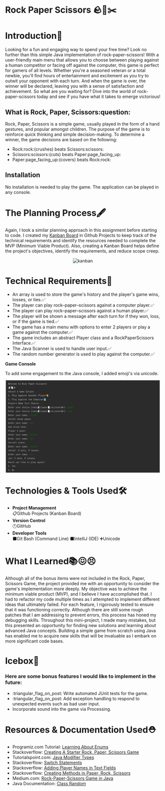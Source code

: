# Rock Paper Scissors :rock::page_facing_up::scissors:
<h1>Introduction🦾</h1>
<p>Looking for a fun and engaging way to spend your free time? Look no further than this simple 
Java implementation of rock-paper-scissors! With a user-friendly main menu that allows you to 
choose between playing against a human competitor or facing off against the computer, this game 
is perfect for gamers of all levels. Whether you're a seasoned veteran or a total newbie, you'll 
find hours of entertainment and excitement as you try to outwit your opponent with each turn. And 
when the game is over, the winner will be declared, leaving you with a sense of satisfaction and 
achievement. So what are you waiting for? Dive into the world of rock-paper-scissors today and 
see if you have what it takes to emerge victorious!</p>
<h2>What is Rock, Paper, Scissors:question:</h2>
<p>Rock, Paper, Scissors is a simple game, usually played in the form of a hand gestures, and popular 
amongst children. The purpose of the game is to reinforce quick thinking and simple decision-making. 
To determine a winner, the game decisions are based on the following:</p>
<ul>
<li>Rock:rock:(crushes) beats Scissors:scissors:</li>
<li>Scissors:scissors:(cuts) beats Paper:page_facing_up:</li>
<li>Paper:page_facing_up:(covers) beats Rock:rock:</li>
</ul>
<h2>Installation</h2>
<p>
No installation is needed to play the game. The application can be played in any console.
<h1>The Planning Process🖋️</h1>
<p>
Again, I took a similar planning approach in this assignment before starting to code. I created
my <a href="https://github.com/users/vnpugh/projects/2/views/1?layout=board">Kanban Board</a>
in Github Projects to keep track of the technical requirements and identify the resources needed to complete 
the MVP (Minimum Viable Product). Also, creating a Kanban Board helps define the project's objectives,
identify the requirements, and reduce scope creep. 
</p>
<p align="center">
<img align="center" width="500" height="300" src="RockPaperScissors/assets/kanban.png.png" alt="kanban">
</p>
<h1>Technical Requirements🏁</h1>
<ul>
<li>An array is used to store the game's history and the player's game wins, losses, or ties.✅</li>
<li>The player can play rock–paper–scissors against a computer player.✅</li>
<li>The player can play rock–paper–scissors against a human player.✅</li>
<li>The player will be shown a message after each turn for if they won, loss, or if the game is tied.✅</li>
<li>The game has a main menu with options to enter 2 players or play a game against the computer.✅</li>
<li>The game includes an abstract Player class and a RockPaperScissors Interface.✅</li>
<li>The Java Scanner is used to handle user input.✅</li>
<li>The random number generator is used to play against the computer.✅</li>
</ul>

<strong>Game Console</strong>
<p>To add some engagement to the Java console, I added emoji's via unicode.</p>
<p align="center">
<img align="center" width="500" height="300" src="RockPaperScissors/assets/console.png" alt="console">
</p>

<h1>Technologies & Tools Used🛠️</h1>
<ul>
 <li><strong>Project Management</strong></li>
 📋Github Projects (Kanban Board)
 <li><strong>Version Control</strong></li>
 🕛GitHub
 <li><strong>Developer Tools</strong></li>
⬛Git Bash (Command Line)
⬛IntelliJ (IDE)
➕Unicode
</ul>
<h1>What I Learned📚😖😣</h1>
<p>Although all of the bonus items were not included in the Rock, Paper, Scissors Game, the project provided me with an opportunity to consider the game's implementation more deeply. My objective was to achieve the minimum viable product (MVP), and I believe I have accomplished that. I had to refactor my code multiple times as I attempted to implement different ideas that ultimately failed. For each feature, I rigorously tested to ensure that it was functioning correctly. Although there are still some rough patches that I am addressing to prevent errors, this process has honed my debugging skills.
Throughout this mini-project, I made many mistakes, but this presented an opportunity for finding new solutions and learning about advanced Java concepts. Building a simple game from scratch using Java has enabled me to acquire new skills that will be invaluable as I embark on more significant code bases.
 </p>
<h1>Icebox🧊</h1>
<h3>Here are some bonus features I would like to implement in the future:</h3>
<ul>
<li>:triangular_flag_on_post: Write automated JUnit tests for the game.</li>
<li>:triangular_flag_on_post: Add exception handling to respond to unexpected events such as bad user input.</li>
<li>Incorporate sound into the game via Processing.</li>
</ul>
<h1>Resources & Documentation Used⛑️</h1>
<ul>
<li>Programiz.com Tutorial: <a href="https://www.programiz.com/java-programming/enumsDOMContentLoaded">Learning About Enums</a></li>
<li>Stackoverflow: <a href="https://stackoverflow.com/questions/58819249/how-to-create-methods-for-a-rock-paper-scissors-game">Creating A Starter Rock, Paper, Scissors Game</a></li>
<li>Tutorialspoint.com: <a href="http://www.tutorialspoint.com/java/java_modifier_types.htm">Java Modifier Types</a></li>
<li>Stackoverflow: <a href="https://stackoverflow.com/questions/70918707/cannot-get-java-switch-statement-in-my-rock-paper-scissors-game-to-work-properly">Switch Statements</a></li>
<li>Stackoverflow: <a href="https://stackoverflow.com/questions/53794027/how-to-create-2-new-players-and-get-there-name-from-an-edittext-field">Adding Player Names in Text Fields</a></li>
<li>Stackoverflow: <a href="https://stackoverflow.com/questions/58819249/how-to-create-methods-for-a-rock-paper-scissors-game">Creating Methods in Paper, Rock, Scissors</a></li>
<li>Medium.com: <a href="https://medium.com/geekculture/how-to-code-a-simple-rock-paper-scissors-game-in-java-7ec5dda68be1">Rock-Paper-Scissors Game in Java</a></li>
<li>Java Documentation: <a href="https://docs.oracle.com/javase/8/docs/api/java/util/Random.html">Class Random</a></li>
</ul>
